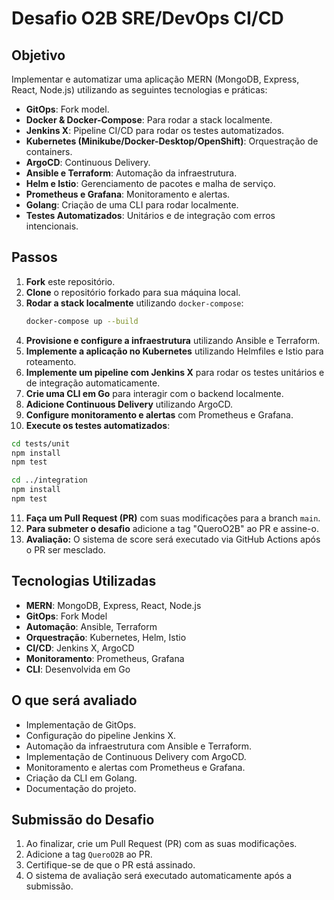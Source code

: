 # Desafio O2B SRE/DevOps CI/CD

## Objetivo

Implementar e automatizar uma aplicação MERN (MongoDB, Express, React, Node.js) utilizando as seguintes tecnologias e práticas:

- **GitOps**: Fork model.
- **Docker & Docker-Compose**: Para rodar a stack localmente.
- **Jenkins X**: Pipeline CI/CD para rodar os testes automatizados.
- **Kubernetes (Minikube/Docker-Desktop/OpenShift)**: Orquestração de containers.
- **ArgoCD**: Continuous Delivery.
- **Ansible e Terraform**: Automação da infraestrutura.
- **Helm e Istio**: Gerenciamento de pacotes e malha de serviço.
- **Prometheus e Grafana**: Monitoramento e alertas.
- **Golang**: Criação de uma CLI para rodar localmente.
- **Testes Automatizados**: Unitários e de integração com erros intencionais.

## Passos

1. **Fork** este repositório.
2. **Clone** o repositório forkado para sua máquina local.
3. **Rodar a stack localmente** utilizando `docker-compose`:
   ```bash
   docker-compose up --build
   ```
4. **Provisione e configure a infraestrutura** utilizando Ansible e Terraform.
5. **Implemente a aplicação no Kubernetes** utilizando Helmfiles e Istio para roteamento.
6. **Implemente um pipeline com Jenkins X** para rodar os testes unitários e de integração automaticamente.
7. **Crie uma CLI em Go** para interagir com o backend localmente.
8. **Adicione Continuous Delivery** utilizando ArgoCD.
9. **Configure monitoramento e alertas** com Prometheus e Grafana.
10. **Execute os testes automatizados**:
   ```bash
   cd tests/unit
   npm install
   npm test

   cd ../integration
   npm install
   npm test
   ```
11. **Faça um Pull Request (PR)** com suas modificações para a branch `main`.
12. **Para submeter o desafio** adicione a tag "QueroO2B" ao PR e assine-o.
13. **Avaliação:** O sistema de score será executado via GitHub Actions após o PR ser mesclado.

## Tecnologias Utilizadas

- **MERN**: MongoDB, Express, React, Node.js
- **GitOps**: Fork Model
- **Automação**: Ansible, Terraform
- **Orquestração**: Kubernetes, Helm, Istio
- **CI/CD**: Jenkins X, ArgoCD
- **Monitoramento**: Prometheus, Grafana
- **CLI**: Desenvolvida em Go

## O que será avaliado

- Implementação de GitOps.
- Configuração do pipeline Jenkins X.
- Automação da infraestrutura com Ansible e Terraform.
- Implementação de Continuous Delivery com ArgoCD.
- Monitoramento e alertas com Prometheus e Grafana.
- Criação da CLI em Golang.
- Documentação do projeto.

## Submissão do Desafio

1. Ao finalizar, crie um Pull Request (PR) com as suas modificações.
2. Adicione a tag `QueroO2B` ao PR.
3. Certifique-se de que o PR está assinado.
4. O sistema de avaliação será executado automaticamente após a submissão.
